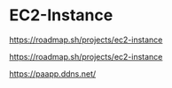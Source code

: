 # EC2-Instance

https://roadmap.sh/projects/ec2-instance

https://roadmap.sh/projects/ec2-instance

https://paapp.ddns.net/
